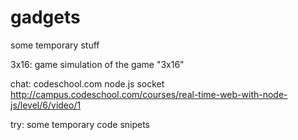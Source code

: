 gadgets
=======

some temporary stuff

3x16: game simulation of the game "3x16"

chat: codeschool.com  node.js  socket
	  http://campus.codeschool.com/courses/real-time-web-with-node-js/level/6/video/1

try: some temporary code snipets
